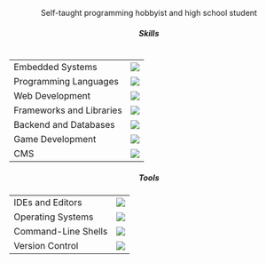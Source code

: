 <div align="center">
    <p>Self-taught programming hobbyist and high school student</p>
    <table>
        <tr>
            <h5>Skills</h5>
            <table>
                <tr>
                    <td>Embedded Systems</td>
                    <td><img src="https://skillicons.dev/icons?i=arduino,raspberrypi&perline=5"/></td>
                </tr>
                <tr>
                    <td>Programming Languages</td>
                    <td><img src="https://skillicons.dev/icons?i=c,cpp,cs,py,java&perline=5"/></td>
                </tr>
                <tr>
                    <td>Web Development</td>
                    <td><img src="https://skillicons.dev/icons?i=html,css,js,ts&perline=5"/></td>
                </tr>
                <tr>
                    <td>Frameworks and Libraries</td>
                    <td><img src="https://skillicons.dev/icons?i=vue,svelte,angular,react,electron,qt,dotnet&perline=5"/></td>
                </tr>
                <tr>
                    <td>Backend and Databases</td>
                    <td><img src="https://skillicons.dev/icons?i=firebase,nodejs,php,mysql,express&perline=5"/></td>
                </tr>
                <tr>
                    <td>Game Development</td>
                    <td><img src="https://skillicons.dev/icons?i=unity&perline=5"/></td>
                </tr>
                <tr>
                    <td>CMS</td>
                    <td><img src="https://skillicons.dev/icons?i=wordpress&perline=5"/></td>
                </tr>
            </table>
        </tr>
        <tr>
            <h5>Tools</h5>
            <table>
                <tr>
                    <td>IDEs and Editors</td>
                    <td><img src="https://skillicons.dev/icons?i=androidstudio,codepen,vscode,sublime,vim,neovim,visualstudio&perline=5"/></td>
                </tr>
                <tr>
                    <td>Operating Systems</td>
                    <td><img src="https://skillicons.dev/icons?i=windows,ubuntu&perline=5"/></td>
                </tr>
                <tr>
                    <td>Command-Line Shells</td>
                    <td><img src="https://skillicons.dev/icons?i=pwsh,bash&perline=5"/></td>
                </tr>
                <tr>
                    <td>Version Control</td>
                    <td><img src="https://skillicons.dev/icons?i=git&perline=5"/></td>
                </tr>
            </table>
        </tr>
    </table>
</div>
